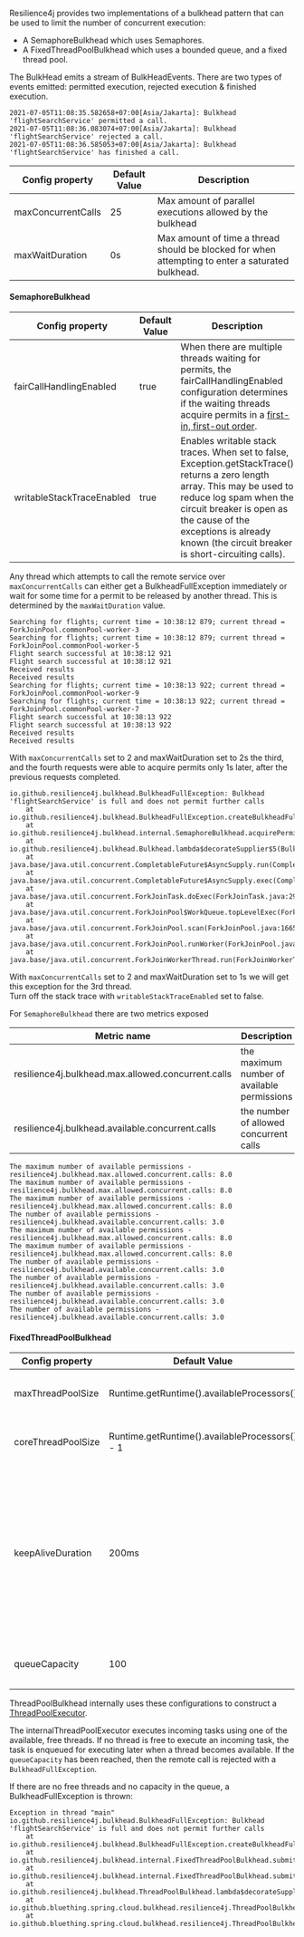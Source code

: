 Resilience4j provides two implementations of a bulkhead pattern that can be used to limit the number of concurrent execution:  
- A SemaphoreBulkhead which uses Semaphores.  
- A FixedThreadPoolBulkhead which uses a bounded queue, and a fixed thread pool.

The BulkHead emits a stream of BulkHeadEvents. There are two types of events emitted: permitted execution, rejected execution & finished execution.  
```text
2021-07-05T11:08:35.582658+07:00[Asia/Jakarta]: Bulkhead 'flightSearchService' permitted a call.
2021-07-05T11:08:36.083074+07:00[Asia/Jakarta]: Bulkhead 'flightSearchService' rejected a call.
2021-07-05T11:08:36.585053+07:00[Asia/Jakarta]: Bulkhead 'flightSearchService' has finished a call.
```

Config property | Default Value | Description
--- | --- | ---
maxConcurrentCalls | 25 | Max amount of parallel executions allowed by the bulkhead
maxWaitDuration | 0s | Max amount of time a thread should be blocked for when attempting to enter a saturated bulkhead.

#### SemaphoreBulkhead

Config property | Default Value | Description
--- | --- | ---
fairCallHandlingEnabled | true | When there are multiple threads waiting for permits, the fairCallHandlingEnabled configuration determines if the waiting threads acquire permits in a [first-in, first-out order](https://docs.oracle.com/javase/8/docs/api/java/util/concurrent/Semaphore.html#Semaphore-int-boolean-).
writableStackTraceEnabled | true | Enables writable stack traces. When set to false, Exception.getStackTrace() returns a zero length array. This may be used to reduce log spam when the circuit breaker is open as the cause of the exceptions is already known (the circuit breaker is short-circuiting calls).

Any thread which attempts to call the remote service over `maxConcurrentCalls` can either get a BulkheadFullException immediately or wait for some time for a permit to be released by another thread. This is determined by the `maxWaitDuration` value.

```text
Searching for flights; current time = 10:38:12 879; current thread = ForkJoinPool.commonPool-worker-3
Searching for flights; current time = 10:38:12 879; current thread = ForkJoinPool.commonPool-worker-5
Flight search successful at 10:38:12 921
Flight search successful at 10:38:12 921
Received results
Received results
Searching for flights; current time = 10:38:13 922; current thread = ForkJoinPool.commonPool-worker-9
Searching for flights; current time = 10:38:13 922; current thread = ForkJoinPool.commonPool-worker-7
Flight search successful at 10:38:13 922
Flight search successful at 10:38:13 922
Received results
Received results
```  
With `maxConcurrentCalls` set to 2 and maxWaitDuration set to 2s the third, and the fourth requests were able to acquire permits only 1s later, after the previous requests completed.

```text
io.github.resilience4j.bulkhead.BulkheadFullException: Bulkhead 'flightSearchService' is full and does not permit further calls
	at io.github.resilience4j.bulkhead.BulkheadFullException.createBulkheadFullException(BulkheadFullException.java:49)
	at io.github.resilience4j.bulkhead.internal.SemaphoreBulkhead.acquirePermission(SemaphoreBulkhead.java:164)
	at io.github.resilience4j.bulkhead.Bulkhead.lambda$decorateSupplier$5(Bulkhead.java:194)
	at java.base/java.util.concurrent.CompletableFuture$AsyncSupply.run(CompletableFuture.java:1764)
	at java.base/java.util.concurrent.CompletableFuture$AsyncSupply.exec(CompletableFuture.java:1756)
	at java.base/java.util.concurrent.ForkJoinTask.doExec(ForkJoinTask.java:290)
	at java.base/java.util.concurrent.ForkJoinPool$WorkQueue.topLevelExec(ForkJoinPool.java:1016)
	at java.base/java.util.concurrent.ForkJoinPool.scan(ForkJoinPool.java:1665)
	at java.base/java.util.concurrent.ForkJoinPool.runWorker(ForkJoinPool.java:1598)
	at java.base/java.util.concurrent.ForkJoinWorkerThread.run(ForkJoinWorkerThread.java:177)
```  
With `maxConcurrentCalls` set to 2 and maxWaitDuration set to 1s we will get this exception for the 3rd thread.  
Turn off the stack trace with `writableStackTraceEnabled` set to false.

For `SemaphoreBulkhead` there are two metrics exposed

Metric name | Description
--- | ---
resilience4j.bulkhead.max.allowed.concurrent.calls | the maximum number of available permissions
resilience4j.bulkhead.available.concurrent.calls | the number of allowed concurrent calls

```text
The maximum number of available permissions - resilience4j.bulkhead.max.allowed.concurrent.calls: 8.0
The maximum number of available permissions - resilience4j.bulkhead.max.allowed.concurrent.calls: 8.0
The maximum number of available permissions - resilience4j.bulkhead.max.allowed.concurrent.calls: 8.0
The number of available permissions - resilience4j.bulkhead.available.concurrent.calls: 3.0
The maximum number of available permissions - resilience4j.bulkhead.max.allowed.concurrent.calls: 8.0
The maximum number of available permissions - resilience4j.bulkhead.max.allowed.concurrent.calls: 8.0
The number of available permissions - resilience4j.bulkhead.available.concurrent.calls: 3.0
The number of available permissions - resilience4j.bulkhead.available.concurrent.calls: 3.0
The number of available permissions - resilience4j.bulkhead.available.concurrent.calls: 3.0
The number of available permissions - resilience4j.bulkhead.available.concurrent.calls: 3.0
```

#### FixedThreadPoolBulkhead

Config property | Default Value | Description
--- | --- | ---
maxThreadPoolSize | Runtime.getRuntime().availableProcessors() | Configures the max thread pool size
coreThreadPoolSize | Runtime.getRuntime().availableProcessors() - 1 | Configures the core thread pool size
keepAliveDuration | 200ms | When the number of threads is greater than the core, this is the maximum time that excess idle threads will wait for new tasks before terminating.
queueCapacity | 100 | Configures the capacity of the queue.

ThreadPoolBulkhead internally uses these configurations to construct a [ThreadPoolExecutor](https://docs.oracle.com/en/java/javase/11/docs/api/java.base/java/util/concurrent/ThreadPoolExecutor.html).

The internalThreadPoolExecutor executes incoming tasks using one of the available, free threads. If no thread is free to execute an incoming task, the task is enqueued for executing later when a thread becomes available. If the `queueCapacity` has been reached, then the remote call is rejected with a `BulkheadFullException`.

If there are no free threads and no capacity in the queue, a BulkheadFullException is thrown:  
```text
Exception in thread "main" io.github.resilience4j.bulkhead.BulkheadFullException: Bulkhead 'flightSearchService' is full and does not permit further calls
	at io.github.resilience4j.bulkhead.BulkheadFullException.createBulkheadFullException(BulkheadFullException.java:64)
	at io.github.resilience4j.bulkhead.internal.FixedThreadPoolBulkhead.submit(FixedThreadPoolBulkhead.java:158)
	at io.github.resilience4j.bulkhead.internal.FixedThreadPoolBulkhead.submit(FixedThreadPoolBulkhead.java:47)
	at io.github.resilience4j.bulkhead.ThreadPoolBulkhead.lambda$decorateSupplier$1(ThreadPoolBulkhead.java:69)
	at io.github.bluething.spring.cloud.bulkhead.resilience4j.ThreadPoolBulkheadSample.threadPoolWithException(ThreadPoolBulkheadSample.java:93)
	at io.github.bluething.spring.cloud.bulkhead.resilience4j.ThreadPoolBulkheadSample.main(ThreadPoolBulkheadSample.java:152)
```